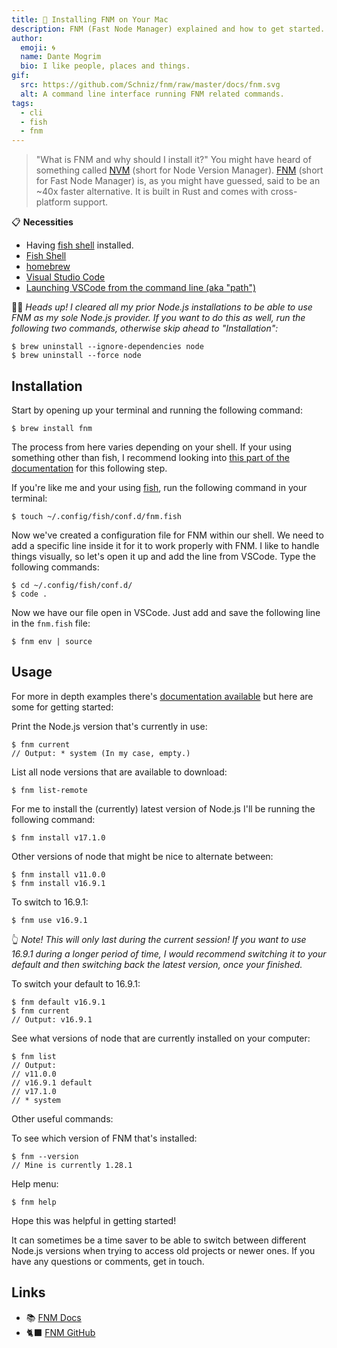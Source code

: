 ```yaml
---
title: 🦄 Installing FNM on Your Mac
description: FNM (Fast Node Manager) explained and how to get started.
author:
  emoji: 🌀
  name: Dante Mogrim
  bio: I like people, places and things.
gif:
  src: https://github.com/Schniz/fnm/raw/master/docs/fnm.svg
  alt: A command line interface running FNM related commands.
tags:
  - cli
  - fish
  - fnm
---
```


> "What is FNM and why should I install it?" You might have heard of something called [NVM](https://github.com/nvm-sh/nvm) (short for Node Version Manager). [FNM](https://github.com/Schniz/fnm) (short for Fast Node Manager) is, as you might have guessed, said to be an ~40x faster alternative. It is built in Rust and comes with cross-platform support.

📋 **Necessities**
- Having [fish shell](https://fishshell.com/) installed.
- [Fish Shell](https://fishshell.com/)
- [homebrew](https://brew.sh/index_sv)
- [Visual Studio Code](https://code.visualstudio.com/)
- [Launching VSCode from the command line (aka "path")](https://code.visualstudio.com/docs/setup/mac)

🙇‍♂️ _Heads up! I cleared all my prior Node.js installations to be able to use FNM as my sole Node.js provider. If you want to do this as well, run the following two commands, otherwise skip ahead to "Installation":_

```shell-session
$ brew uninstall --ignore-dependencies node
$ brew uninstall --force node
```

## Installation
Start by opening up your terminal and running the following command:
```shell-session
$ brew install fnm
```

The process from here varies depending on your shell. If your using something other than fish, I recommend looking into [this part of the documentation](https://github.com/Schniz/fnm#shell-setup) for this following step.

If you're like me and your using [fish](https://fishshell.com/), run the following command in your terminal:
```shell-session
$ touch ~/.config/fish/conf.d/fnm.fish
```

Now we've created a configuration file for FNM within our shell. We need to add a specific line inside it for it to work properly with FNM.
I like to handle things visually, so let's open it up and add the line from VSCode. Type the following commands:

```shell-session
$ cd ~/.config/fish/conf.d/
$ code .
```

Now we have our file open in VSCode. Just add and save the following line in the `fnm.fish` file:
```shell-session
$ fnm env | source
```

## Usage
For more in depth examples there's [documentation available](https://github.com/Schniz/fnm/blob/master/docs/commands.md) but here are some for getting started:

Print the Node.js version that's currently in use:
```shell-session
$ fnm current
// Output: * system (In my case, empty.)
```

List all node versions that are available to download:
```shell-session
$ fnm list-remote
```

For me to install the (currently) latest version of Node.js I'll be running the following command:
```shell-session
$ fnm install v17.1.0
```

Other versions of node that might be nice to alternate between:
```shell-session
$ fnm install v11.0.0
$ fnm install v16.9.1
```

To switch to 16.9.1:
```shell-session
$ fnm use v16.9.1
```
👆 _Note! This will only last during the current session!
If you want to use 16.9.1 during a longer period of time, I would recommend switching it to your default and then switching back the latest version, once your finished._

To switch your default to 16.9.1:
```shell-session
$ fnm default v16.9.1
$ fnm current
// Output: v16.9.1
```

See what versions of node that are currently installed on your computer:
```shell-session
$ fnm list
// Output:
// v11.0.0
// v16.9.1 default
// v17.1.0
// * system
```

Other useful commands:

To see which version of FNM that's installed:
```shell-session
$ fnm --version
// Mine is currently 1.28.1
```

Help menu:
```shell-session
$ fnm help
```

Hope this was helpful in getting started!

It can sometimes be a time saver to be able to switch between different Node.js versions when trying to access old projects or newer ones.
If you have any questions or comments, get in touch.

## Links
- 📚 [FNM Docs](https://github.com/Schniz/fnm/blob/master/docs/commands.md)
- 🐈‍⬛ [FNM GitHub](https://github.com/Schniz/fnm)
